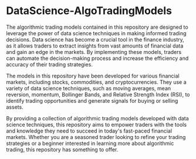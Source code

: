 # DataScience-AlgoTradingModels
The algorithmic trading models contained in this repository are designed to leverage the power of data science techniques in making informed trading decisions. Data science has become a crucial tool in the finance industry, as it allows traders to extract insights from vast amounts of financial data and gain an edge in the markets. By implementing these models, traders can automate the decision-making process and increase the efficiency and accuracy of their trading strategies.

The models in this repository have been developed for various financial markets, including stocks, commodities, and cryptocurrencies. They use a variety of data science techniques, such as moving averages, mean reversion, momentum, Bollinger Bands, and Relative Strength Index (RSI), to identify trading opportunities and generate signals for buying or selling assets.

By providing a collection of algorithmic trading models developed with data science techniques, this repository aims to empower traders with the tools and knowledge they need to succeed in today's fast-paced financial markets. Whether you are a seasoned trader looking to refine your trading strategies or a beginner interested in learning more about algorithmic trading, this repository has something to offer.
